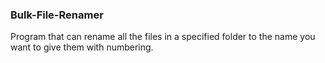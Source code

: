 ### Bulk-File-Renamer
Program that can rename all the files in a specified folder to the name you want to give them with numbering.
